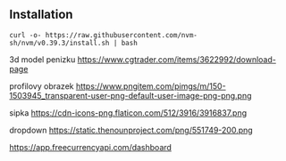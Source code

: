 

## Installation
```
curl -o- https://raw.githubusercontent.com/nvm-sh/nvm/v0.39.3/install.sh | bash
```

3d model penizku
https://www.cgtrader.com/items/3622992/download-page

profilovy obrazek
https://www.pngitem.com/pimgs/m/150-1503945_transparent-user-png-default-user-image-png-png.png

sipka
https://cdn-icons-png.flaticon.com/512/3916/3916837.png

dropdown
https://static.thenounproject.com/png/551749-200.png

https://app.freecurrencyapi.com/dashboard